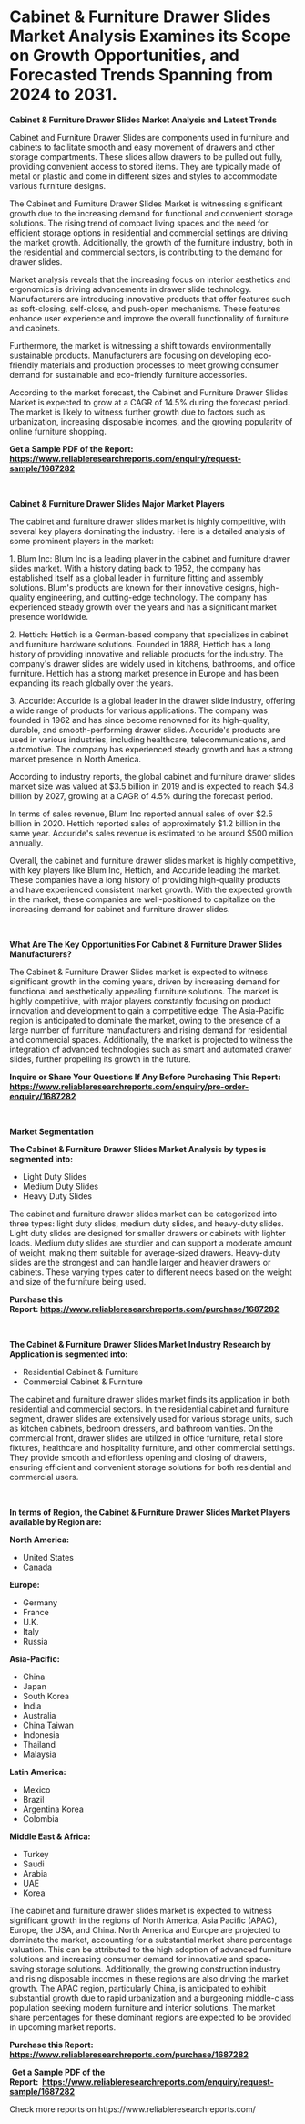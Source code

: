 <p><h1>Cabinet & Furniture Drawer Slides Market Analysis Examines its Scope on Growth Opportunities, and Forecasted Trends Spanning from 2024 to 2031.</h1></p><p><strong>Cabinet & Furniture Drawer Slides Market Analysis and Latest Trends</strong></p>
<p><p>Cabinet and Furniture Drawer Slides are components used in furniture and cabinets to facilitate smooth and easy movement of drawers and other storage compartments. These slides allow drawers to be pulled out fully, providing convenient access to stored items. They are typically made of metal or plastic and come in different sizes and styles to accommodate various furniture designs.</p><p>The Cabinet and Furniture Drawer Slides Market is witnessing significant growth due to the increasing demand for functional and convenient storage solutions. The rising trend of compact living spaces and the need for efficient storage options in residential and commercial settings are driving the market growth. Additionally, the growth of the furniture industry, both in the residential and commercial sectors, is contributing to the demand for drawer slides.</p><p>Market analysis reveals that the increasing focus on interior aesthetics and ergonomics is driving advancements in drawer slide technology. Manufacturers are introducing innovative products that offer features such as soft-closing, self-close, and push-open mechanisms. These features enhance user experience and improve the overall functionality of furniture and cabinets.</p><p>Furthermore, the market is witnessing a shift towards environmentally sustainable products. Manufacturers are focusing on developing eco-friendly materials and production processes to meet growing consumer demand for sustainable and eco-friendly furniture accessories.</p><p>According to the market forecast, the Cabinet and Furniture Drawer Slides Market is expected to grow at a CAGR of 14.5% during the forecast period. The market is likely to witness further growth due to factors such as urbanization, increasing disposable incomes, and the growing popularity of online furniture shopping.</p></p>
<p><strong>Get a Sample PDF of the Report:&nbsp; <a href="https://www.reliableresearchreports.com/enquiry/request-sample/1687282">https://www.reliableresearchreports.com/enquiry/request-sample/1687282</a></strong></p>
<p>&nbsp;</p>
<p><strong>Cabinet & Furniture Drawer Slides Major Market Players</strong></p>
<p><p>The cabinet and furniture drawer slides market is highly competitive, with several key players dominating the industry. Here is a detailed analysis of some prominent players in the market:</p><p>1. Blum Inc: Blum Inc is a leading player in the cabinet and furniture drawer slides market. With a history dating back to 1952, the company has established itself as a global leader in furniture fitting and assembly solutions. Blum's products are known for their innovative designs, high-quality engineering, and cutting-edge technology. The company has experienced steady growth over the years and has a significant market presence worldwide.</p><p>2. Hettich: Hettich is a German-based company that specializes in cabinet and furniture hardware solutions. Founded in 1888, Hettich has a long history of providing innovative and reliable products for the industry. The company's drawer slides are widely used in kitchens, bathrooms, and office furniture. Hettich has a strong market presence in Europe and has been expanding its reach globally over the years.</p><p>3. Accuride: Accuride is a global leader in the drawer slide industry, offering a wide range of products for various applications. The company was founded in 1962 and has since become renowned for its high-quality, durable, and smooth-performing drawer slides. Accuride's products are used in various industries, including healthcare, telecommunications, and automotive. The company has experienced steady growth and has a strong market presence in North America.</p><p>According to industry reports, the global cabinet and furniture drawer slides market size was valued at $3.5 billion in 2019 and is expected to reach $4.8 billion by 2027, growing at a CAGR of 4.5% during the forecast period.</p><p>In terms of sales revenue, Blum Inc reported annual sales of over $2.5 billion in 2020. Hettich reported sales of approximately $1.2 billion in the same year. Accuride's sales revenue is estimated to be around $500 million annually.</p><p>Overall, the cabinet and furniture drawer slides market is highly competitive, with key players like Blum Inc, Hettich, and Accuride leading the market. These companies have a long history of providing high-quality products and have experienced consistent market growth. With the expected growth in the market, these companies are well-positioned to capitalize on the increasing demand for cabinet and furniture drawer slides.</p></p>
<p>&nbsp;</p>
<p><strong>What Are The Key Opportunities For Cabinet & Furniture Drawer Slides Manufacturers?</strong></p>
<p><p>The Cabinet & Furniture Drawer Slides market is expected to witness significant growth in the coming years, driven by increasing demand for functional and aesthetically appealing furniture solutions. The market is highly competitive, with major players constantly focusing on product innovation and development to gain a competitive edge. The Asia-Pacific region is anticipated to dominate the market, owing to the presence of a large number of furniture manufacturers and rising demand for residential and commercial spaces. Additionally, the market is projected to witness the integration of advanced technologies such as smart and automated drawer slides, further propelling its growth in the future.</p></p>
<p><strong>Inquire or Share Your Questions If Any Before Purchasing This Report: <a href="https://www.reliableresearchreports.com/enquiry/pre-order-enquiry/1687282">https://www.reliableresearchreports.com/enquiry/pre-order-enquiry/1687282</a></strong></p>
<p>&nbsp;</p>
<p><strong>Market Segmentation</strong></p>
<p><strong>The Cabinet & Furniture Drawer Slides Market Analysis by types is segmented into:</strong></p>
<p><ul><li>Light Duty Slides</li><li>Medium Duty Slides</li><li>Heavy Duty Slides</li></ul></p>
<p><p>The cabinet and furniture drawer slides market can be categorized into three types: light duty slides, medium duty slides, and heavy-duty slides. Light duty slides are designed for smaller drawers or cabinets with lighter loads. Medium duty slides are sturdier and can support a moderate amount of weight, making them suitable for average-sized drawers. Heavy-duty slides are the strongest and can handle larger and heavier drawers or cabinets. These varying types cater to different needs based on the weight and size of the furniture being used.</p></p>
<p><strong>Purchase this Report:&nbsp;<a href="https://www.reliableresearchreports.com/purchase/1687282">https://www.reliableresearchreports.com/purchase/1687282</a></strong></p>
<p>&nbsp;</p>
<p><strong>The Cabinet & Furniture Drawer Slides Market Industry Research by Application is segmented into:</strong></p>
<p><ul><li>Residential Cabinet & Furniture</li><li>Commercial Cabinet & Furniture</li></ul></p>
<p><p>The cabinet and furniture drawer slides market finds its application in both residential and commercial sectors. In the residential cabinet and furniture segment, drawer slides are extensively used for various storage units, such as kitchen cabinets, bedroom dressers, and bathroom vanities. On the commercial front, drawer slides are utilized in office furniture, retail store fixtures, healthcare and hospitality furniture, and other commercial settings. They provide smooth and effortless opening and closing of drawers, ensuring efficient and convenient storage solutions for both residential and commercial users.</p></p>
<p>&nbsp;</p>
<p><strong>In terms of Region, the Cabinet & Furniture Drawer Slides Market Players available by Region are:</strong></p>
<p>
    <p> <strong> North America: </strong>
        <ul>
            <li>United States</li>
            <li>Canada</li>
        </ul>
        </p> 
    <p> <strong> Europe: </strong>
        <ul>
            <li>Germany</li>
            <li>France</li>
            <li>U.K.</li>
            <li>Italy</li>
            <li>Russia</li>
        </ul>
        </p> 
    <p> <strong> Asia-Pacific: </strong>
        <ul>
            <li>China</li>
            <li>Japan</li>
            <li>South Korea</li>
            <li>India</li>
            <li>Australia</li>
            <li>China Taiwan</li>
            <li>Indonesia</li>
            <li>Thailand</li>
            <li>Malaysia</li>
        </ul>
        </p> 
    <p> <strong> Latin America: </strong>
        <ul>
            <li>Mexico</li>
            <li>Brazil</li>
            <li>Argentina Korea</li>
            <li>Colombia</li>
        </ul>
        </p> 
    <p> <strong> Middle East & Africa: </strong>
        <ul>
            <li>Turkey</li>
            <li>Saudi</li>
            <li>Arabia</li>
            <li>UAE</li>
            <li>Korea</li>
        </ul>
    </p>
    </p>
<p><p>The cabinet and furniture drawer slides market is expected to witness significant growth in the regions of North America, Asia Pacific (APAC), Europe, the USA, and China. North America and Europe are projected to dominate the market, accounting for a substantial market share percentage valuation. This can be attributed to the high adoption of advanced furniture solutions and increasing consumer demand for innovative and space-saving storage solutions. Additionally, the growing construction industry and rising disposable incomes in these regions are also driving the market growth. The APAC region, particularly China, is anticipated to exhibit substantial growth due to rapid urbanization and a burgeoning middle-class population seeking modern furniture and interior solutions. The market share percentages for these dominant regions are expected to be provided in upcoming market reports.</p></p>
<p><strong>Purchase this Report: <a href="https://www.reliableresearchreports.com/purchase/1687282">https://www.reliableresearchreports.com/purchase/1687282</a></strong></p>
<p>&nbsp;<strong>Get a Sample PDF of the Report:&nbsp;&nbsp;<a href="https://www.reliableresearchreports.com/enquiry/request-sample/1687282">https://www.reliableresearchreports.com/enquiry/request-sample/1687282</a></strong></p>
<p><strong></strong></p>
<p>Check more reports on https://www.reliableresearchreports.com/</p>